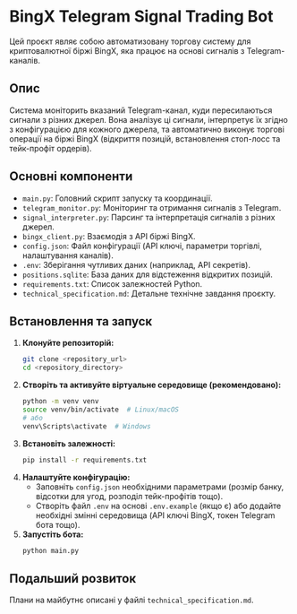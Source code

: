 # BingX Telegram Signal Trading Bot

Цей проєкт являє собою автоматизовану торгову систему для криптовалютної біржі BingX, яка працює на основі сигналів з Telegram-каналів.

## Опис

Система моніторить вказаний Telegram-канал, куди пересилаються сигнали з різних джерел. Вона аналізує ці сигнали, інтерпретує їх згідно з конфігурацією для кожного джерела, та автоматично виконує торгові операції на біржі BingX (відкриття позицій, встановлення стоп-лосс та тейк-профіт ордерів).

## Основні компоненти

- `main.py`: Головний скрипт запуску та координації.
- `telegram_monitor.py`: Моніторинг та отримання сигналів з Telegram.
- `signal_interpreter.py`: Парсинг та інтерпретація сигналів з різних джерел.
- `bingx_client.py`: Взаємодія з API біржі BingX.
- `config.json`: Файл конфігурації (API ключі, параметри торгівлі, налаштування каналів).
- `.env`: Зберігання чутливих даних (наприклад, API секретів).
- `positions.sqlite`: База даних для відстеження відкритих позицій.
- `requirements.txt`: Список залежностей Python.
- `technical_specification.md`: Детальне технічне завдання проєкту.

## Встановлення та запуск

1.  **Клонуйте репозиторій:**
    ```bash
    git clone <repository_url>
    cd <repository_directory>
    ```
2.  **Створіть та активуйте віртуальне середовище (рекомендовано):**
    ```bash
    python -m venv venv
    source venv/bin/activate  # Linux/macOS
    # або
    venv\Scripts\activate  # Windows
    ```
3.  **Встановіть залежності:**
    ```bash
    pip install -r requirements.txt
    ```
4.  **Налаштуйте конфігурацію:**
    - Заповніть `config.json` необхідними параметрами (розмір банку, відсотки для угод, розподіл тейк-профітів тощо).
    - Створіть файл `.env` на основі `.env.example` (якщо є) або додайте необхідні змінні середовища (API ключі BingX, токен Telegram бота тощо).
5.  **Запустіть бота:**
    ```bash
    python main.py
    ```

## Подальший розвиток

Плани на майбутнє описані у файлі `technical_specification.md`.
